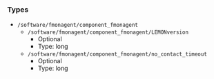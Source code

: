 
### Types

 - `/software/fmonagent/component_fmonagent`
    - `/software/fmonagent/component_fmonagent/LEMONversion`
        - Optional
        - Type: long
    - `/software/fmonagent/component_fmonagent/no_contact_timeout`
        - Optional
        - Type: long
